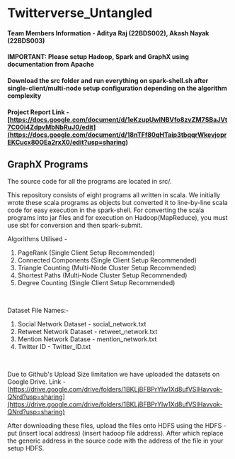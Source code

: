 # Twitterverse_Untangled

#### Team Members Information - Aditya Raj (22BDS002), Akash Nayak (22BDS003)

#### IMPORTANT: Please setup Hadoop, Spark and GraphX using documentation from Apache <br>
#### Download the src folder and run everything on spark-shell.sh after single-client/multi-node setup configuration depending on the algorithm complexity<br>

#### Project Report Link - [https://docs.google.com/document/d/1eKzupUwlNBVfo8zvZM7SBaJVt7C00i4ZdpvMbNbRuJ0/edit](https://docs.google.com/document/d/18nTFf80qHTaip3tbqqrWkevjoprEKCucx80OEa2rxX0/edit?usp=sharing) <br>


## GraphX Programs

The source code for all the programs are located in src/.

This repository consists of eight programs all written in scala. We initially wrote these scala programs as objects but converted it to line-by-line scala code for easy execution in the spark-shell. For converting the scala programs into jar files and for execution on Hadoop(MapReduce), you must use sbt for conversion and then spark-submit.

Algorithms Utilised - <br>
1. PageRank (Single Client Setup Recommended)
2. Connected Components (Single Client Setup Recommended)
3. Triangle Counting (Multi-Node Cluster Setup Recommended)
4. Shortest Paths (Multi-Node Cluster Setup Recommended)
5. Degree Counting (Single Client Setup Recommended)
<br>


Dataset File Names:- <br>
1. Social Network Dataset - social_network.txt
2. Retweet Network Dataset - retweet_network.txt
3. Mention Network Datase - mention_network.txt
4. Twitter ID - Twitter_ID.txt
<br>

Due to Github's Upload Size limitation we have uploaded the datasets on Google Drive. Link - [https://drive.google.com/drive/folders/1BKLjBFBPrYlw1Xd8ufVSIHavvok-QNrd?usp=sharing](https://drive.google.com/drive/folders/1BKLjBFBPrYlw1Xd8ufVSIHavvok-QNrd?usp=sharing)

After downloading these files, upload the files onto HDFS using the HDFS -put (insert local address) (insert hadoop file address). After which replace the generic address in the source code with the address of the file in your setup HDFS. 


